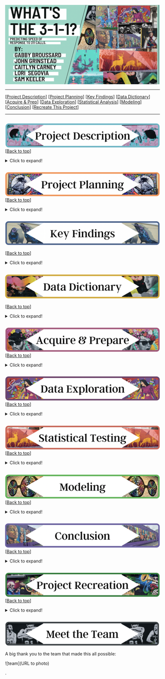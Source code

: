 <a name="top"></a>
![name of photo](https://github.com/3-1-1-Codeup/project/blob/main/workbooks/caitlyn/images/read_me_take3/title.png?raw=true)

***
[[Project Description](#project_description)]
[[Project Planning](#planning)]
[[Key Findings](#findings)]
[[Data Dictionary](#dictionary)]
[[Acquire & Prep](#acquire_and_prep)]
[[Data Exploration](#explore)]
[[Statistical Analysis](#stats)]
[[Modeling](#model)]
[[Conclusion](#conclusion)]
[[Recreate This Project](#recreate)]
___


## <a name="project_description"></a>
![desc](https://github.com/3-1-1-Codeup/project/blob/main/workbooks/caitlyn/images/read_me_take3/description.png?raw=true)
[[Back to top](#top)]

<details>
  <summary>Click to expand!</summary>

### Description
Using data acquired from the City of San Antonio, our team aims to create a classification model to predict the level of delay in a call's response time. From this project we want to answer what drives the level of delay and if there is a way to minimize late response times for 3-1-1 calls in our city.

### Goals
- Make a classification model to predict the level of delay in response time for a 311 call.
- See how response time is affected by different key features.
- Find the main drivers of delayed response time.
    
### Where did you get the data?
- Data was gathered from "The City of San Antonio" website
    - https://data.sanantonio.gov/dataset/service-calls/resource/20eb6d22-7eac-425a-85c1-fdb365fd3cd7
- Added data from the following website to create features such as per_capita_income, voter_turnout, etc.
    - https://sa2020.org/city-council-profiles



</details>
    
    
## <a name="planning"></a> 
![plan](https://github.com/3-1-1-Codeup/project/blob/main/workbooks/caitlyn/images/read_me_take3/planning.png?raw=true)
[[Back to top](#top)]

<details>
  <summary>Click to expand!</summary>

### Projet Outline:
    
- Acquisiton of data:
    - Download CSV from the City of San Antonio website.
        - https://data.sanantonio.gov/dataset/service-calls/resource/20eb6d22-7eac-425a-85c1-fdb365fd3cd7 
    - Bring data into python
    - Run basic exploration
        - .info()
        - .describe()
        - .isnull()
        - .value_counts()
        - basic univariate
        - key take aways
- Prepare and clean data with python - Jupyter Labs
    - Set index
    - Drop features
    - Handle null values
    - Handle outliers
    - Merge some feature values together (only the ones that go with each other)
    - Rename
    - Create
    - Bin to create new categorical feature(s)
- Explore data:
    - What are the features?
    - What questions are we aiming to answer?
    - Categorical or continuous values.
    - Make visuals (at least 2 to be used in deliverables)
        - Univariate
        - Bivariate
        - Multivariate
- Run statistical analysis:
    - At least 2.
- Modeling:
    - Make multiple models.
    - Pick best model.
    - Test Data.
    - Conclude results.
        
### Hypothesis/Questions
- Does the type of call in an area effect the level of response?
- Does the specific location effect the response time?
- Does category and department affect response time?
- Is there a link to which form of reporting is responded to quickest and slowest?

### Target variable
- `level_of_delay`
    - Made in the feature engineering step.
        - This feature takes the number of days a case was open (open-closed) and divided it by the number of days the case was given to be resolved (open-due) and calculates the percent of the allocated resolution time that was used


</details>

    
## <a name="findings"></a> 
![find](https://github.com/3-1-1-Codeup/project/blob/main/workbooks/caitlyn/images/read_me_take3/findings.png?raw=true)

[[Back to top](#top)]

<details>
  <summary>Click to expand!</summary>

### Explore:
- Department, call reason, and number of days given for a resolution were found to be major drivers of response time.
- District was a driver, but only when paired with department or call reason. 
    
    
### Stats
- Stat Test 1: 
    - Anova test
        - Null : "There is no difference in days before or after due date between the districts."
            - Reject the null
            
- Stat Test 2: 
    - Anova test
        - reject of accept null
    
- Stat Test 3: 
    - Chi Square
        - "The department hadling a call and the level of delay are independent from each other"
    
- Stat Test 4: 
    - Chi Square
        - "The reason for the call and the level of delay are independent from one another"
    
- Stat Test 5: 
    - Anova test
        - reject of accept null
    
- Stat Test 6: 
    - Anova test
        - reject of accept null
    

### Modeling:
- Baseline:
    - 77.2 %
- Models Made:
    - Logistic Regression
    - KNN
    - Decision Tree
    - Random Forest
    - SGD Classifier
    - Ridge CLassifier
- Best Model:
    - 
- Model testing:
    - 
- Performance:
    - 

***

    
</details>

## <a name="dictionary"></a>
![dict](https://github.com/3-1-1-Codeup/project/blob/main/workbooks/caitlyn/images/read_me_take3/dict.png?raw=true)

[[Back to top](#top)]

<details>
  <summary>Click to expand!</summary>

### Data Used
    
| Attribute | Definition | Data Type |
| ----- | ----- | ----- | 
| address | The address or intersection for the reported case/service requested. | object |
| call_reason | The department division within the City deaprtment to whom the case is assigned. | object |
| case_status | The status of a case which is either open or closed. | object |
| case_type | The service request type name for the issue being reported. Examples include stray animals, potholes, overgrown yards, junk vehicles, traffic signal malfunctions, etc. | object |
| closed_date | The date and time that the case/request was was closed. If blank, the request has not been closed as of the Report Ending Date. | object |
| council_district | The Council District number from where the issue was reported. | int64 |
| days_before_or_after_due | How long before or after the due date were the cases closed | float64 |
| days_open | The number of days between a case being opened and closed. | float64 |
| dept | The City department to whom the case is assigned. | object |
| due_date | Every service request type has a due date assigned to the request, based on the request type name. The SLA Date is the due date and time for the request type based on the service level agreement (SLA). Each service request type has a timeframe in which it is scheduled to be addressed. | object |
| is_late | This indicates whether the case has surpassed its Service Level Agreement due date for the specific service request. | object |
| latitude | The Y coordinate of the case reported. (longitude) | float64 |
| *level_of_delay |Level of delay based on days_before_or_after_due | object |
| longitude | 	The X coordinate of the case reported. (latitude) | float64 |
| num_of_registered_voters | Number of people registered to vote in that district | int64 | 
| open_date | The date and time that a case was submitted. | object |
| open_month | Month of the year the case was made | int64 | 
| open_week | Week of the year the case was made | int64 | 
| open_year | The year the case was made | int64 | 
| pct_time_of_used | How much of the resolution_days_due was the case open? | float64 | 
| per_capita_income | The income per capita in the district | int64 |
| resolution_days_due | The number of days between a case being opened and due. | float64 |
| source_id | The source id is the method of input from which the case was received. | object |
| square_miles | Square miles in the district | float64 |
| voter_turnout_2019 | How Many people showed up to vote in 2019 in that district | float64 | 
    
\*  Indicates the target feature in this Zillow data.

***
</details>

## <a name="acquire_and_prep"></a> 
![acquire_prep](https://github.com/3-1-1-Codeup/project/blob/main/workbooks/caitlyn/images/read_me_take3/a&p.png?raw=true)
[[Back to top](#top)]

<details>
  <summary>Click to expand!</summary>

### Acquire Data:
- Data was gathered from "The City of San Antonio" website
    - https://data.sanantonio.gov/dataset/service-calls/resource/20eb6d22-7eac-425a-85c1-fdb365fd3cd7
- Added data from the following website to create features such as per_capita_income, voter_turnout, etc.
    - https://sa2020.org/city-council-profiles
    
### Prepare Data
*All funcitons for the following preparation can be found in the wrangle.py file on our github repository.*
- Make case id the index
- Handle null values 
- Remove features that are not needed
- Create new features such as
    - days_open
    - resolution_days_due
    - days_before_or_after_due
    - pct_time_of_used
    - voter_turnout_2019
    - num_of_registered_voters
    - per_capita_income
- Create dumy columns for district
- Rename the features to make them easier to understand
- Merge some values that go hand in hand from reason for calling 
- Extract zip code from the address

***

</details>



## <a name="explore"></a> 
![dict](https://github.com/3-1-1-Codeup/project/blob/main/workbooks/caitlyn/images/read_me_take3/explore.png?raw=true)
[[Back to top](#top)]

<details>
  <summary>Click to expand!</summary>
    
### Findings:
- 

***

</details>    

## <a name="stats"></a> 
![stats](https://github.com/3-1-1-Codeup/project/blob/main/workbooks/caitlyn/images/read_me_take3/stats.png?raw=true)
[[Back to top](#top)]
<details>
  <summary>Click to expand!</summary>


### Stats Test 1:
- What is the test?
    - 
- Why use this test?
    - 
- What is being compared?
    - 

#### Hypothesis:
- The null hypothesis (H<sub>0</sub>) is...
    - 
- The alternate hypothesis (H<sub>1</sub>) is ...
    - 


#### Confidence level and alpha value:
- I established a 95% confidence level
- alpha = 1 - confidence, therefore alpha is 0.05

#### Results:
- Reject the null or fail to reject
- Move forward with Alternative Hypothesis or not 

- Summary:
    - F score of:
        - 
    - P vlaue of:
        - 

### Stats Test 2:
- What is the test?
    - 
- Why use this test?
    - 
- What is being compared?
    - 

#### Hypothesis:
- The null hypothesis (H<sub>0</sub>) is...
    - 
- The alternate hypothesis (H<sub>1</sub>) is ...
    - 


#### Confidence level and alpha value:
- I established a 95% confidence level
- alpha = 1 - confidence, therefore alpha is 0.05

#### Results:
- Reject the null or fail to reject
- Move forward with Alternative Hypothesis or not 

- Summary:
    - F score of:
        - 
    - P vlaue of:
        - 

***

    
</details>    

## <a name="model"></a> 
![model](https://github.com/3-1-1-Codeup/project/blob/main/workbooks/caitlyn/images/read_me_take3/model.png?raw=true)
[[Back to top](#top)]
<details>
  <summary>Click to expand!</summary>

Summary of modeling choices...
        
### Models Made:
- 

### Baseline Accuracy  
- 
      
| Model | Accuracy with Train | Accuracy with Validate |
| ---- | ----| ---- | ---- |
| Model | Accuracy with Train | Accuracy with Validate |
| Model | Accuracy with Train | Accuracy with Validate |
    
    
## Selecting the Best Model:

- 

- Why did we choose this model?
    - 

### Model on All Data Sets

| Best Model | Accuracy with Train | Accuracy with Validate | Accuracy with Test|
| ---- | ----| ---- | ---- |
| Model | Accuracy with Train | Accuracy with Validate | Accuracy with Test|


***

</details>  

## <a name="conclusion"></a> 
![conclusion](https://github.com/3-1-1-Codeup/project/blob/main/workbooks/caitlyn/images/read_me_take3/conclusion.png?raw=true)
[[Back to top](#top)]
<details>
  <summary>Click to expand!</summary>

We found....

With further time...

We recommend...


</details>  


## <a name="Recreate This Project"></a> 
![recreate](https://github.com/3-1-1-Codeup/project/blob/main/workbooks/caitlyn/images/read_me_take3/recreate.png?raw=true)
[[Back to top](#top)]

<details>
  <summary>Click to expand!</summary>

### 1. Getting started

    
Good luck I hope you enjoy your project!

</details>
    
## 
![meet](https://github.com/3-1-1-Codeup/project/blob/main/workbooks/caitlyn/images/read_me_take3/meet.png?raw=true)

A big thank you to the team that made this all possible:

![team](URL to photo)


>>>>>>>>>>>>>>>
.

